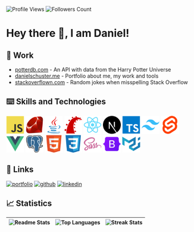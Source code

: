 ![Profile Views](https://komarev.com/ghpvc/?username=danielschuster-mucl&label=Profile%20views&style=for-the-badge)
![Followers Count](https://img.shields.io/github/followers/danielschuster-muc?style=for-the-badge)

# Hey there 👋, I am Daniel!

## 💼 Work

- [potterdb.com](https://potterdb.com) - An API with data from the Harry Potter Universe
- [danielschuster.me](https://danielschuster.me) - Portfolio about me, my work and tools
- [stackoverflown.com](https://stackoverflown.com) - Random jokes when misspelling Stack Overflow

## ⌨️ Skills and Technologies 
[<img src="https://raw.githubusercontent.com/devicons/devicon/master/icons/javascript/javascript-original.svg" alt="javascript" width="48" height="48"/>](https://www.javascript.com/)
[<img src="https://raw.githubusercontent.com/devicons/devicon/master/icons/ruby/ruby-original.svg" alt="ruby" width="48" height="48"/>](https://www.ruby-lang.org/en/)
[<img src="https://raw.githubusercontent.com/devicons/devicon/master/icons/java/java-original.svg" alt="java" width="48" height="48"/>](https://www.java.com/)
[<img src="https://raw.githubusercontent.com/devicons/devicon/master/icons/rails/rails-plain.svg" alt="rails" width="48" height="48"/>](https://rubyonrails.org/)
[<img src="https://raw.githubusercontent.com/devicons/devicon/master/icons/react/react-original.svg" alt="react" width="48" height="48"/>](https://reactjs.org/)
[<img src="https://raw.githubusercontent.com/devicons/devicon/master/icons/nextjs/nextjs-original.svg" alt="nextjs" width="48" height="48"/>](https://nextjs.org/)
[<img src="https://raw.githubusercontent.com/devicons/devicon/master/icons/typescript/typescript-original.svg" alt="typescript" width="48" height="48"/>](https://www.typescriptlang.org/)
[<img src="https://raw.githubusercontent.com/devicons/devicon/master/icons/tailwindcss/tailwindcss-plain.svg" alt="typescript" width="48" height="48"/>](https://tailwindcss.com/)
[<img src="https://raw.githubusercontent.com/devicons/devicon/master/icons/svelte/svelte-original.svg" alt="typescript" width="48" height="48"/>](https://svelte.dev/)
[<img src="https://raw.githubusercontent.com/devicons/devicon/master/icons/vuejs/vuejs-original.svg" alt="typescript" width="48" height="48"/>](https://vuejs.org/)
[<img src="https://raw.githubusercontent.com/devicons/devicon/master/icons/postgresql/postgresql-original.svg" alt="postgresql" width="48" height="48"/>](https://www.postgresql.org/)
[<img src="https://raw.githubusercontent.com/devicons/devicon/master/icons/html5/html5-original.svg" alt="html" width="48" height="48"/>](https://www.w3.org/html/)
[<img src="https://raw.githubusercontent.com/devicons/devicon/master/icons/css3/css3-original.svg" alt="css" width="48" height="48"/>](https://www.w3.org/Style/CSS/)
[<img src="https://raw.githubusercontent.com/devicons/devicon/master/icons/sass/sass-original.svg" alt="sass" width="48" height="48"/>](https://sass-lang.com/)
[<img src="https://raw.githubusercontent.com/devicons/devicon/master/icons/bootstrap/bootstrap-original.svg" alt="bootstrap" width="48" height="48"/>](https://getbootstrap.com/)
[<img src="https://raw.githubusercontent.com/devicons/devicon/master/icons/materialui/materialui-original.svg" alt="materialui" width="48" height="48"/>](https://mui.com/)

## 🔗 Links

[![portfolio](https://img.shields.io/badge/my_portfolio-000000?style=for-the-badge&logo=ko-fi&logoColor=white)](https://danielschuster.me/)
[![github](https://img.shields.io/badge/gitHub-000000?style=for-the-badge&logo=github&logoColor=white)](https://github.com/danielschuster-muc)
[![linkedin](https://img.shields.io/badge/linkedin-0A66C2?style=for-the-badge&logo=linkedin&logoColor=white)](https://linkedin.com/in/danielschuster-muc)

## 📈 Statistics
| ![Readme Stats](https://github-readme-stats.vercel.app/api?username=danielschuster-muc&show_icons=true&theme=algolia) | ![Top Languages](https://github-readme-stats.vercel.app/api/top-langs?username=danielschuster-muc&show_icons=true&theme=algolia&layout=compact) | ![Streak Stats](https://github-readme-streak-stats.herokuapp.com/?user=danielschuster-muc&show_icons=true&theme=algolia) |
|:---:|:---:|:---:|

<!---
danielschuster-muc/danielschuster-muc is a ✨ special ✨ repository because its `README.md` (this file) appears on your GitHub profile.
You can click the Preview link to take a look at your changes.
--->
